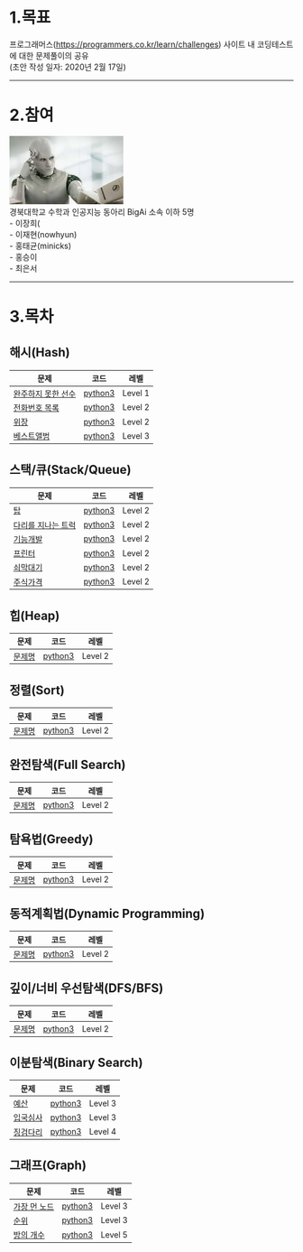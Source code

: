# 1.목표
프로그래머스(https://programmers.co.kr/learn/challenges) 사이트 내 코딩테스트에 대한 문제풀이의 공유   
(초안 작성 일자: 2020년 2월 17일)

***

# 2.참여
<img src="BigAi.jpg" width="40%" height="30%" title="px(픽셀) 크기 설정" alt="BigAi"></img>   
경북대학교 수학과 인공지능 동아리 BigAi 소속 이하 5명   
	- 이장희(  
	- 이재현(nowhyun)   
	- 홍태균(minicks)   
	- 홍승이   
	- 최은서   

***

# 3.목차
## 해시(Hash)
| 문제 | 코드 | 레벨 |
| ------------- |:-------------:|:-------:|
| [완주하지 못한 선수](https://programmers.co.kr/learn/courses/30/lessons/42576?language=python3) | [python3](HashTable_Q1_완주선수.ipynb) | Level 1 |
| [전화번호 목록](https://programmers.co.kr/learn/courses/30/lessons/42577) | [python3](깃허브내파일경로) | Level 2 |
| [위장](https://programmers.co.kr/learn/courses/30/lessons/42578?language=python3) | [python3](깃허브내파일경로) | Level 2 |
| [베스트앨범](https://programmers.co.kr/learn/courses/30/lessons/42579?language=python3) | [python3](깃허브내파일경로) | Level 3 |


## 스택/큐(Stack/Queue)
| 문제 | 코드 | 레벨 |
| ------------- |:-------------:|:-------:|
| [탑](https://programmers.co.kr/learn/courses/30/lessons/42588?language=python3) | [python3](깃허브내파일경로) | Level 2 |
| [다리를 지나는 트럭](https://programmers.co.kr/learn/courses/30/lessons/42583) | [python3](깃허브내파일경로) | Level 2 |
| [기능개발](https://programmers.co.kr/learn/courses/30/lessons/42586) | [python3](깃허브내파일경로) | Level 2 |
| [프린터](https://programmers.co.kr/learn/courses/30/lessons/42587?language=python3) | [python3](깃허브내파일경로) | Level 2 |
| [쇠막대기](https://programmers.co.kr/learn/courses/30/lessons/42585?language=python3) | [python3](깃허브내파일경로) | Level 2 |
| [주식가격](https://programmers.co.kr/learn/courses/30/lessons/42584?language=python3) | [python3](깃허브내파일경로) | Level 2 |


## 힙(Heap)
| 문제 | 코드 | 레벨 |
| ------------- |:-------------:|:-------:|
| [문제명](문제주소) | [python3](깃허브내파일경로) | Level 2 |

## 정렬(Sort)
| 문제 | 코드 | 레벨 |
| ------------- |:-------------:|:-------:|
| [문제명](문제주소) | [python3](깃허브내파일경로) | Level 2 |

## 완전탐색(Full Search)
| 문제 | 코드 | 레벨 |
| ------------- |:-------------:|:-------:|
| [문제명](문제주소) | [python3](깃허브내파일경로) | Level 2 |

## 탐욕법(Greedy)
| 문제 | 코드 | 레벨 |
| ------------- |:-------------:|:-------:|
| [문제명](문제주소) | [python3](깃허브내파일경로) | Level 2 |

## 동적계획법(Dynamic Programming)
| 문제 | 코드 | 레벨 |
| ------------- |:-------------:|:-------:|
| [문제명](문제주소) | [python3](깃허브내파일경로) | Level 2 |

## 깊이/너비 우선탐색(DFS/BFS)
| 문제 | 코드 | 레벨 |
| ------------- |:-------------:|:-------:|
| [문제명](문제주소) | [python3](깃허브내파일경로) | Level 2 |

## 이분탐색(Binary Search)
| 문제 | 코드 | 레벨 |
| ------------- |:-------------:|:-------:|
| [예산](https://programmers.co.kr/learn/courses/30/lessons/43237) | [python3](https://github.com/nowhyun/programmers_coding_test/tree/master/Binary_Search) | Level 3 |
| [입국심사](https://programmers.co.kr/learn/courses/30/lessons/43238) | [python3](깃허브내파일경로) | Level 3 |
| [징검다리](https://programmers.co.kr/learn/courses/30/lessons/43236) | [python3](깃허브내파일경로) | Level 4 |

## 그래프(Graph)
| 문제 | 코드 | 레벨 |
| ------------- |:-------------:|:-------:|
| [가장 먼 노드](https://programmers.co.kr/learn/courses/30/lessons/49189) | [python3](깃허브내파일경로) | Level 3 |
| [순위](https://programmers.co.kr/learn/courses/30/lessons/49191) | [python3](깃허브내파일경로) | Level 3 |
| [방의 개수](https://programmers.co.kr/learn/courses/30/lessons/49190) | [python3](깃허브내파일경로) | Level 5 |


